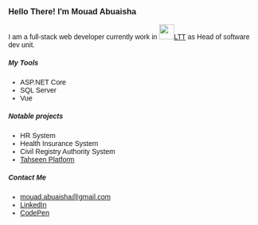 <html>
<h3>Hello There! I'm Mouad Abuaisha</h3>
<p>I am a full-stack web developer currently work in 
  <a href="https://ltt.ly/"><img src="https://upload.wikimedia.org/wikipedia/commons/a/ad/LTT_logo.jpg" width="30px" />LTT</a> 
  as Head of software dev unit.
</p>

<h5>My Tools</h5>
<ul>
  <li> ASP.NET Core</li>
  <li> SQL Server</li>
  <li> Vue</li>
</ul>

<h5>Notable projects</h5>
<ul>
  <li> HR System</li>
  <li> Health Insurance System</li>
  <li> Civil Registry Authority System</li>
  <li><a href="https://vac.ncdc.gov.ly">Tahseen Platform</a></li>
</ul>

<h5>Contact Me</h5>

- <a href="mailto:mouad.abuaisha@gmail.com">mouad.abuaisha@gmail.com</a>
- <a href="https://www.linkedin.com/in/mouad-abuaisha-416206168/">LinkedIn</a>
- <a href="https://codepen.io/m-abuaisha/pen/oNvpKOE">CodePen</a>


<style>
body
  {
  font-family: sans-serif
  }
</style>
  </html>
